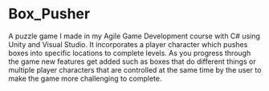 # Box_Pusher
A puzzle game I made in my Agile Game Development course with C# using Unity and Visual Studio.
It incorporates a player character which pushes boxes into specific locations to complete levels.
As you progress through the game new features get added such as boxes that do different things or
multiple player characters that are controlled at the same time by the user to make the game more 
challenging to complete.

